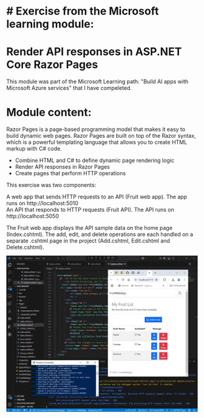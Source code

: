 # # Exercise from the Microsoft learning module:

# Render API responses in ASP.NET Core Razor Pages

This module was part of the Microsoft Learning path: "Build AI apps with Microsoft Azure services"
that I have compeleted.

# Module content:

Razor Pages is a page-based programming model that makes it easy to build dynamic web pages. 
Razor Pages are built on top of the Razor syntax, which is a powerful templating language that 
allows you to create HTML markup with C# code.

- Combine HTML and C# to define dynamic page rendering logic
- Render API responses in Razor Pages
- Create pages that perform HTTP operations

This exercise was two components:

A web app that sends HTTP requests to an API (Fruit web app). The app runs on http://localhost:5010<br>
An API that responds to HTTP requests (Fruit API). The API runs on http://localhost:5050

The Fruit web app displays the API sample data on the home page (Index.cshtml). The add, edit, and delete operations are each 
handled on a separate .cshtml page in the project (Add.cshtml, Edit.cshtml and Delete.cshtml).  

<img src="assets/api_aspnet_razor_github.jpg" alt="Api_AspNetCore_RazorPages"/>
